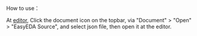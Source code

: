             
How to use：

At [editor](https://easyeda.com/editor), Click the document icon on the topbar, via "Document" > "Open" > "EasyEDA Source", and select json file, then open it at the editor.

